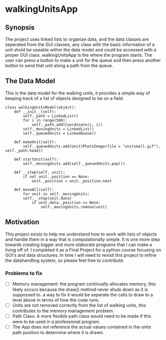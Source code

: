 # walkingUnitsApp
## Synopsis
The project uses linked lists to organize data, and the data classes are seperated from the GUI classes, any class with the basic information of a unit shold be useable within the data model and could be accessed with a proper GUI class. walkingUnitsApp is the where the program starts. The user can press a button to make a unit for the queue and then press another button to send that unit along a path from the queue.

## The Data Model
This is the data model for the walking units, it provides a simple way of keeping track of a list of objects designed to be on a field.

    class walkingUnitsModel(object):
        def __init__(self):
            self._path = LinkedList()
            for i in range(500):
                self._path.add(Coordinate(i, i))
            self._movingUnits = LinkedList()
            self._queuedUnits = LinkedQueue()
		
        def makeUnit(self):
            self._queuedUnits.add(Unit(PhotoImage(file = "unitsmall.gif"), self._path.head))
		
        def startUnit(self):
            self._movingUnits.add(self._queuedUnits.pop())
		
        def __step(self, unit):
            if not unit._position == None:
                unit._position = unit._position.next
		
        def moveAll(self):
            for unit in self._movingUnits:
            self.__step(unit.data)
                if unit.data._position == None:
                    self._movingUnits.remove(unit)

## Motivation
This project exists to help me understand how to work with lists of objects and handle them in a way that is computationally simple. It is one more step towards creating bigger and more elaborate programs that I can make a living off of. I completed it as a Final Project for a python course focusing on GUI's and data structures. In time I will need to revisit this project to refine the datahandling system, so please feel free to contribute.

### Problems to fix
- [ ] Memory management: the program continually allocates memory, this likely occurs because the draw() method never shuts down as it is suppossed to. a way to fix it would be seperate the calls to draw to a level above in terms of how the code runs.
- [ ] Units are not removed correctly from the list of walking units, this contributes to the memory management problem.
- [ ] Path Class: A more flexible path class would need to be made if this were to be used in a professional program.
- [ ] The App does not reference the actual values contained in the units path position to determine where it is drawn.
